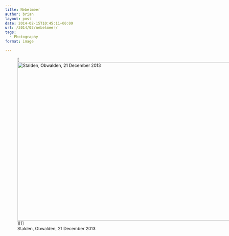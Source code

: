 ```yaml
---
title: Nebelmeer
author: brian
layout: post
date: 2014-02-15T10:45:11+00:00
url: /2014/02/nebelmeer/
tags:
  - Photography
format: image

---
```

<figure id="attachment_1055" style="width: 1024px" class="wp-caption aligncenter">[<img class="size-full wp-image-1055" alt="Stalden, Obwalden, 21 December 2013" src="https://trammell.ch/wp-content/uploads/2014/02/IMG_7817.jpg" width="1024" height="519" srcset="https://trammell.ch/wp-content/uploads/2014/02/IMG_7817.jpg 1024w, https://trammell.ch/wp-content/uploads/2014/02/IMG_7817-480x243.jpg 480w" sizes="(max-width: 1024px) 100vw, 1024px" />][1]<figcaption class="wp-caption-text">Stalden, Obwalden, 21 December 2013</figcaption></figure>

 [1]: https://trammell.ch/wp-content/uploads/2014/02/IMG_7817.jpg